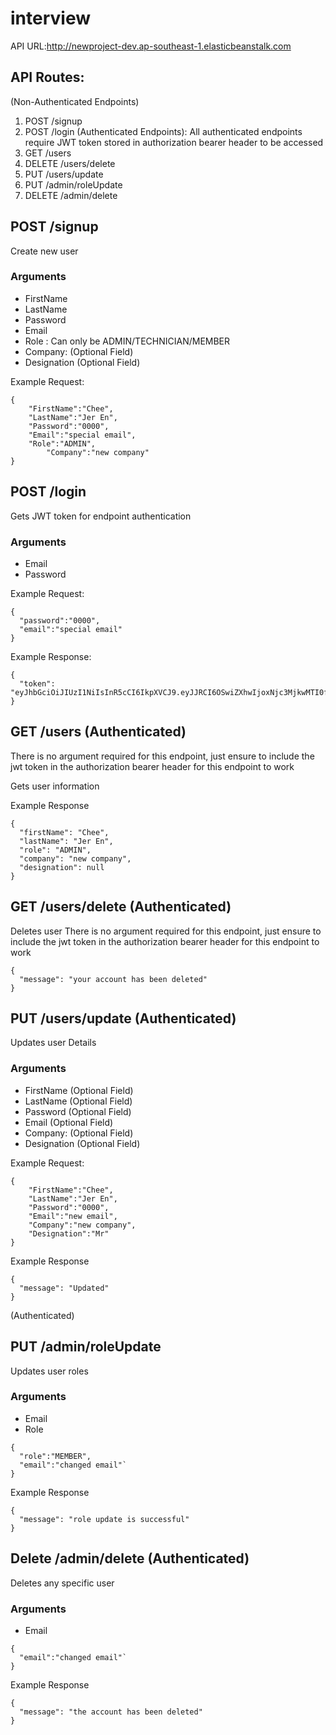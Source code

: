 # interview

API URL:http://newproject-dev.ap-southeast-1.elasticbeanstalk.com


## API Routes:
(Non-Authenticated Endpoints)
1. POST /signup
2. POST /login
(Authenticated Endpoints): All authenticated endpoints require JWT token stored in authorization bearer header to be accessed
4. GET /users
5. DELETE /users/delete
6. PUT /users/update
7. PUT /admin/roleUpdate
8. DELETE /admin/delete

## POST /signup
Create new user

### Arguments

- FirstName        
- LastName
- Password
- Email
- Role : Can only be ADMIN/TECHNICIAN/MEMBER
- Company: (Optional Field)
- Designation (Optional Field)

Example Request:
```
{
	"FirstName":"Chee",        
	"LastName":"Jer En", 
	"Password":"0000",  
	"Email":"special email",
	"Role":"ADMIN",
        "Company":"new company"
}
```

## POST /login

Gets JWT token for endpoint authentication

### Arguments

- Email
- Password

Example Request:
```
{
  "password":"0000",
  "email":"special email"
}
```

Example Response:
```
{
  "token": "eyJhbGciOiJIUzI1NiIsInR5cCI6IkpXVCJ9.eyJJRCI6OSwiZXhwIjoxNjc3MjkwMTI0fQ.QrCG_duq1QIWTVJ5R13ERnlmxLLzvQZ1F3KVCfjTx7E"
}
```


## GET /users (Authenticated)
There is no argument required for this endpoint, just ensure to include the jwt token in the authorization bearer header for this endpoint to work

Gets user information

Example Response
```
{
  "firstName": "Chee",
  "lastName": "Jer En",
  "role": "ADMIN",
  "company": "new company",
  "designation": null
}
```

## GET /users/delete (Authenticated)
Deletes user
There is no argument required for this endpoint, just ensure to include the jwt token in the authorization bearer header for this endpoint to work

```
{
  "message": "your account has been deleted"
}
```

## PUT /users/update (Authenticated)
Updates user Details

### Arguments
- FirstName (Optional Field)       
- LastName (Optional Field)
- Password (Optional Field)
- Email (Optional Field)
- Company: (Optional Field)
- Designation (Optional Field)

Example Request:
```
{
	"FirstName":"Chee",        
	"LastName":"Jer En", 
	"Password":"0000",  
	"Email":"new email",
  	"Company":"new company",
  	"Designation":"Mr"
}

```

Example Response
```
{
  "message": "Updated"
}
```

(Authenticated)
## PUT /admin/roleUpdate
Updates user roles
### Arguments
- Email       
- Role 


```
{
  "role":"MEMBER",
  "email":"changed email"`
}
```

Example Response
```
{
  "message": "role update is successful"
}
```


## Delete /admin/delete (Authenticated)
Deletes any specific user
### Arguments
- Email       


```
{
  "email":"changed email"`
}
```

Example Response
```
{
  "message": "the account has been deleted"
}
```
 










